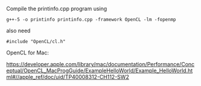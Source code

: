 Compile the printinfo.cpp program using

`g++-5 -o printinfo printinfo.cpp -framework OpenCL -lm -fopenmp`

also need

`#include "OpenCL/cl.h"`

OpenCL for Mac: 

https://developer.apple.com/library/mac/documentation/Performance/Conceptual/OpenCL_MacProgGuide/ExampleHelloWorld/Example_HelloWorld.html#//apple_ref/doc/uid/TP40008312-CH112-SW2
